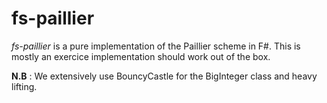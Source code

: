 # fs-paillier

*fs-paillier* is a pure implementation of the Paillier scheme in F#.
This is mostly an exercice implementation should work out of the box.

**N.B** : We extensively use BouncyCastle for the BigInteger class and heavy lifting.
